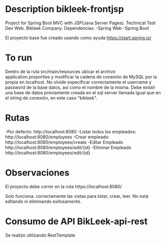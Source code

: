 # Description bikleek-frontjsp
Project for Spring Boot MVC with JSP(Java Server Pages). Technical Test Dev Web. Bikleek Company.
Dependencias:
-Spring Web
-Spring Boot

El proyecto base fue creado usando como ayuda https://start.spring.io/
 
 
# To run
Dentro de la ruta src/main/resources ubicar el archivo application.proporties y modificar la cadena de conexión de MySQL por la propia en localhost. No olvide especificar correctamente el username y password de la base datos, así como el nombre de la misma. Debe existir una base de datos previamente creada en el sql server llamada igual que en el string de conexión, en este caso "bikleek".

# Rutas
-Por defecto: http://localhost:8080
-Listar todos los empleados: http://localhost:8080/employees
-Crear empleado: http://localhost:8080/employees/create
-Editar Empleado http://localhost:8080/employees/edit/{id}
-Eliminar Empleado http://localhost:8080/employees/edit/{id}

# Observaciones
El proyecto debe correr en la ruta https://localhost:8080/

Solo funciona. correctamente las vistas para listar, crear, leer. No está editando ni eliminando exitosamente.

# Consumo de API BikLeek-api-rest
Se realizo utilizando RestTemplate



